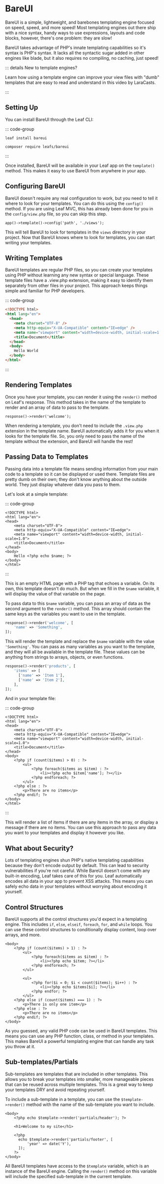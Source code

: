 # BareUI

<!-- markdownlint-disable no-inline-html -->

<script setup>
import VideoModal from '@theme/components/shared/VideoModal.vue'
</script>

BareUI is a simple, lightweight, and barebones templating engine focused on speed, speed, and more speed! Most templating engines out there ship with a nice syntax, handy ways to use expressions, layouts and code blocks, however, there's one problem: they are slow!

BareUI takes advantage of PHP's innate templating capabilities so it's syntax is PHP's syntax. It lacks all the syntactic sugar added in other engines like blade, but it also requires no compiling, no caching, just speed!

::: details New to template engines?

Learn how using a template engine can improve your view files with "dumb" templates that are easy to read and understand in this video by LaraCasts.

<VideoModal
  title="Templating engines in PHP"
  subject="Templating engines in PHP: what they are and how they can improve your code"
  description=""
  videoUrl="https://www.youtube.com/embed/AmaZDxp7Ejg"
/>

:::

## Setting Up

You can install BareUI through the Leaf CLI:

::: code-group

```bash:no-line-numbers [Leaf CLI]
leaf install bareui
```

```bash:no-line-numbers [Composer]
composer require leafs/bareui
```

:::

Once installed, BareUI will be available in your Leaf app on the `template()` method. This makes it easy to use BareUI from anywhere in your app.

## Configuring BareUI

BareUI doesn't require any real configuration to work, but you need to tell it where to look for your templates. You can do this using the `config()` method. If you are using Leaf MVC, this has already been done for you in the `config/view.php` file, so you can skip this step.

```php:no-line-numbers
app()->template()->config('path', './views');
```

This will tell BareUI to look for templates in the `views` directory in your project. Now that BareUI knows where to look for templates, you can start writing your templates.

## Writing Templates

BareUI templates are regular PHP files, so you can create your templates using PHP without learning any new syntax or special language. These template files have a .view.php extension, making it easy to identify them separately from other files in your project. This approach keeps things simple and familiar for PHP developers.

::: code-group

```html [welcome.view.php]
<!DOCTYPE html>
<html lang="en">
  <head>
    <meta charset="UTF-8" />
    <meta http-equiv="X-UA-Compatible" content="IE=edge" />
    <meta name="viewport" content="width=device-width, initial-scale=1.0" />
    <title>Document</title>
  </head>
  <body>
    Hello World
  </body>
</html>
```

:::

## Rendering Templates

Once you have your template, you can render it using the `render()` method on Leaf's response. This method takes in the name of the template to render and an array of data to pass to the template.

```php:no-line-numbers
response()->render('welcome');
```

When rendering a template, you don't need to include the `.view.php` extension in the template name. BareUI automatically adds it for you when it looks for the template file. So, you only need to pass the name of the template without the extension, and BareUI will handle the rest!

## Passing Data to Templates

Passing data into a template file means sending information from your main code to a template so it can be displayed or used there. Template files are pretty dumb on their own; they don't know anything about the outside world. They just display whatever data you pass to them.

Let's look at a simple template:

::: code-group

```blade [welcome.view.php]
<!DOCTYPE html>
<html lang="en">
<head>
    <meta charset="UTF-8">
    <meta http-equiv="X-UA-Compatible" content="IE=edge">
    <meta name="viewport" content="width=device-width, initial-scale=1.0">
    <title>Document</title>
</head>
<body>
    Hello <?php echo $name; ?>
</body>
</html>
```

:::

This is an empty HTML page with a PHP tag that echoes a variable. On its own, this template doesn't do much. But when we fill in the `$name` variable, it will display the value of that variable on the page.

To pass data to this `$name` variable, you can pass an array of data as the second argument to the `render()` method. This array should contain the same keys as the variables you want to use in the template.

```php
response()->render('welcome', [
    'name' => 'Something',
]);
```

This will render the template and replace the `$name` variable with the value `'Something'`. You can pass as many variables as you want to the template, and they will all be available in the template file. These values can be anything from strings to arrays, objects, or even functions.

```php [app.php]
response()->render('products', [
    'items' => [
      ['name' => 'Item 1'],
      ['name' => 'Item 2'],
    ],
]);
```

And in your template file:

::: code-group

```blade [app.view.php]
<!DOCTYPE html>
<html lang="en">
<head>
    <meta charset="UTF-8">
    <meta http-equiv="X-UA-Compatible" content="IE=edge">
    <meta name="viewport" content="width=device-width, initial-scale=1.0">
    <title>Document</title>
</head>
<body>
    <?php if (count($items) > 0) : ?>
        <ul>
            <?php foreach($items as $item) : ?>
                <li><?php echo $item['name']; ?></li>
            <?php endforeach; ?>
        </ul>
    <?php else : ?>
        <p>There are no items</p>
    <?php endif; ?>
</body>
</html>
```

:::

This will render a list of items if there are any items in the array, or display a message if there are no items. You can use this approach to pass any data you want to your templates and display it however you like.

## What about Security?

Lots of templating engines shun PHP's native templating capabilities because they don't encode output by default. This can lead to security vulnerabilities if you're not careful. While BareUI doesn't come with any built-in encoding, Leaf takes care of this for you. Leaf automatically encodes all data in your app to prevent XSS attacks. This means you can safely echo data in your templates without worrying about encoding it yourself.

## Control Structures

BareUI supports all the control structures you'd expect in a templating engine. This includes `if`, `else`, `elseif`, `foreach`, `for`, and `while` loops. You can use these control structures to conditionally display content, loop over arrays, and more.

```blade
<body>
    <?php if (count($items) > 1) : ?>
        <ul>
            <?php foreach($items as $item) : ?>
                <li><?php echo $item; ?></li>
            <?php endforeach; ?>
        </ul>

        <ul>
            <?php for($i = 0; $i < count($items); $i++) : ?>
                <li><?php echo $items[$i]; ?></li>
            <?php endfor; ?>
        </ul>
    <?php else if (count($items) === 1) : ?>
        <p>There is only one item</p>
    <?php else : ?>
        <p>There are no items</p>
    <?php endif; ?>
</body>
```

As you guessed, any valid PHP code can be used in BareUI templates. This means you can use any PHP function, class, or method in your templates. This makes BareUI a powerful templating engine that can handle any task you throw at it.

## Sub-templates/Partials

Sub-templates are templates that are included in other templates. This allows you to break your templates into smaller, more manageable pieces that can be reused across multiple templates. This is a great way to keep your templates DRY and avoid repeating yourself.

To include a sub-template in a template, you can use the `$template->render()` method with the name of the sub-template you want to include.

```blade
<body>
    <?php echo $template->render('partials/header'); ?>

    <h1>Welcome to my site</h1>

    <?php
      echo $template->render('partials/footer', [
          'year' => date('Y'),
      ]);
    ?>
</body>
```

All BareUI templates have access to the `$template` variable, which is an instance of the BareUI engine. Calling the `render()` method on this variable will include the specified sub-template in the current template.
